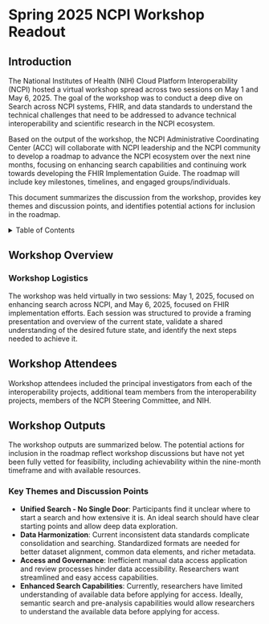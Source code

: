 # Spring 2025 NCPI Workshop Readout

## Introduction

The National Institutes of Health (NIH) Cloud Platform Interoperability (NCPI) hosted a virtual workshop spread across two sessions on May 1 and May 6, 2025. The goal of the workshop was to conduct a deep dive on Search across NCPI systems, FHIR, and data standards to understand the technical challenges that need to be addressed to advance technical interoperability and scientific research in the NCPI ecosystem. 

Based on the output of the workshop, the NCPI Administrative Coordinating Center (ACC) will collaborate with NCPI leadership and the NCPI community to develop a roadmap to advance the NCPI ecosystem over the next nine months, focusing on enhancing search capabilities and continuing work towards developing the FHIR Implementation Guide. The roadmap will include key milestones, timelines, and engaged groups/individuals. 

This document summarizes the discussion from the workshop, provides key themes and discussion points, and identifies potential actions for inclusion in the roadmap. 


<details>
<summary>Table of Contents</summary>

- [Introduction](#Introduction)
- [Workshop Overview](#workshop-overview)
  - [Workshop Logistics](#workshop-logistics)
  - [Workshop Attendees](#workshop-attendees)
- [Workshop Outputs](#workshop-outputs)
- [Session 1: Search]()

</details>




## Workshop Overview

### Workshop Logistics

The workshop was held virtually in two sessions: May 1, 2025, focused on enhancing search across NCPI, and May 6, 2025, focused on FHIR implementation efforts. Each session was structured to provide a framing presentation and overview of the current state, validate a shared understanding of the desired future state, and identify the next steps needed to achieve it.

## Workshop Attendees

Workshop attendees included the principal investigators from each of the interoperability projects, additional team members from the interoperability projects, members of the NCPI Steering Committee, and NIH.


## Workshop Outputs 

The workshop outputs are summarized below. The potential actions for inclusion in the roadmap reflect workshop discussions but have not yet been fully vetted for feasibility, including achievability within the nine-month timeframe and with available resources.

### Key Themes and Discussion Points

* **Unified Search - No Single Door**: Participants find it unclear where to start a search and how extensive it is. An ideal search should have clear starting points and allow deep data exploration.
* **Data Harmonization**: Current inconsistent data standards complicate consolidation and searching. Standardized formats are needed for better dataset alignment, common data elements, and richer metadata.
* **Access and Governance**: Inefficient manual data access application and review processes hinder data accessibility. Researchers want streamlined and easy access capabilities.
* **Enhanced Search Capabilities**: Currently, researchers have limited understanding of available data before applying for access. Ideally, semantic search and pre-analysis capabilities would allow researchers to understand the available data before applying for access.



